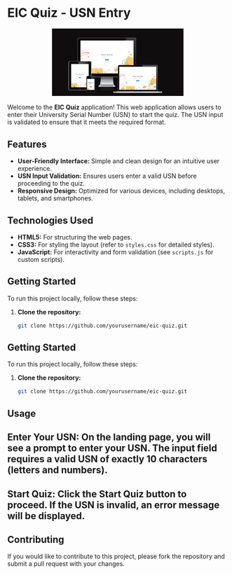# EIC Quiz - USN Entry

<p align="center">
  <img src="Screenshot 2024-11-03 003319.png" alt="Project Logo" width="300"/>
</p>

Welcome to the **EIC Quiz** application! This web application allows users to enter their University Serial Number (USN) to start the quiz. The USN input is validated to ensure that it meets the required format.

## Features

- **User-Friendly Interface:** Simple and clean design for an intuitive user experience.
- **USN Input Validation:** Ensures users enter a valid USN before proceeding to the quiz.
- **Responsive Design:** Optimized for various devices, including desktops, tablets, and smartphones.

## Technologies Used

- **HTML5:** For structuring the web pages.
- **CSS3:** For styling the layout (refer to `styles.css` for detailed styles).
- **JavaScript:** For interactivity and form validation (see `scripts.js` for custom scripts).

## Getting Started

To run this project locally, follow these steps:

1. **Clone the repository:**
   ```bash
   git clone https://github.com/yourusername/eic-quiz.git
## Getting Started

To run this project locally, follow these steps:

1. **Clone the repository:**
   ```bash
   git clone https://github.com/yourusername/eic-quiz.git
## Usage
## Enter Your USN: On the landing page, you will see a prompt to enter your USN. The input field requires a valid USN of exactly 10 characters (letters and numbers).

 ##  Start Quiz: Click the Start Quiz button to proceed. If the USN is invalid, an error message will be displayed.

##  Contributing
If you would like to contribute to this project, please fork the repository and submit a pull request with your changes.
